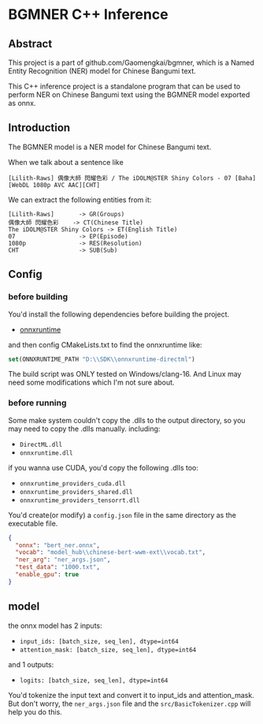 # BGMNER C++ Inference

## Abstract

This project is a part of github.com/Gaomengkai/bgmner,
which is a Named Entity Recognition (NER) model for Chinese Bangumi text.

This C++ inference project is a standalone program that can be used to
perform NER on Chinese Bangumi text using the BGMNER model exported as onnx.

## Introduction

The BGMNER model is a NER model for Chinese Bangumi text.

When we talk about a sentence like 
```text
[Lilith-Raws] 偶像大師 閃耀色彩 / The iDOLM@STER Shiny Colors - 07 [Baha][WebDL 1080p AVC AAC][CHT]
```
We can extract the following entities from it:
```text
[Lilith-Raws]       -> GR(Groups)
偶像大師 閃耀色彩    -> CT(Chinese Title)
The iDOLM@STER Shiny Colors -> ET(English Title)
07                  -> EP(Episode)
1080p               -> RES(Resolution)
CHT                 -> SUB(Sub)
```

## Config

### before building

You'd install the following dependencies before building the project.

- [onnxruntime](https://github.com/microsoft/onnxruntime)

and then config CMakeLists.txt to find the onnxruntime like:

```cmake
set(ONNXRUNTIME_PATH "D:\\SDK\\onnxruntime-directml")
```

The build script was ONLY tested on Windows/clang-16. And Linux 
may need some modifications which I'm not sure about.

### before running

Some make system couldn't copy the .dlls to the output directory, so you may need to copy the .dlls manually.
including:
- `DirectML.dll`
- `onnxruntime.dll`

if you wanna use CUDA, you'd copy the following .dlls too:
- `onnxruntime_providers_cuda.dll`
- `onnxruntime_providers_shared.dll`
- `onnxruntime_providers_tensorrt.dll`

You'd create(or modify) a `config.json` file in the same directory as the executable file.

```json
{
  "onnx": "bert_ner.onnx",
  "vocab": "model_hub\\chinese-bert-wwm-ext\\vocab.txt",
  "ner_arg": "ner_args.json",
  "test_data": "1000.txt",
  "enable_gpu": true
}
```

## model

the onnx model has 2 inputs:

- `input_ids: [batch_size, seq_len], dtype=int64`
- `attention_mask: [batch_size, seq_len], dtype=int64`

and 1 outputs:

- `logits: [batch_size, seq_len], dtype=int64`

You'd tokenize the input text and convert it to input_ids and attention_mask.
But don't worry, the `ner_args.json` file and the `src/BasicTokenizer.cpp` will help you do this.
